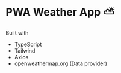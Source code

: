 # PWA Weather App ⛅



Built with

- TypeScript
- Tailwind
- Axios
- openweathermap.org (Data provider)